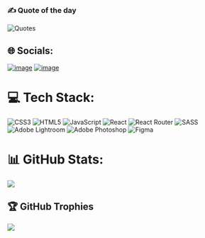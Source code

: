 

### ✍️ Quote of the day
![Quotes](https://quotes-github-readme.vercel.app/api?type=horizontal&theme=radical)

## 🌐 Socials:
[![image](https://user-images.githubusercontent.com/97396473/234032275-dd07e026-de21-4617-bf42-2b97fd9074e5.png)](https://instagram.com/giwon_ee) 
[![image](https://user-images.githubusercontent.com/97396473/234030807-3b1b99f9-ab4d-4e0f-8b43-e09652502b3d.png)](https://velog.io/@qazx960) 


# 💻 Tech Stack:
![CSS3](https://img.shields.io/badge/css3-%231572B6.svg?style=for-the-badge&logo=css3&logoColor=white) ![HTML5](https://img.shields.io/badge/html5-%23E34F26.svg?style=for-the-badge&logo=html5&logoColor=white) ![JavaScript](https://img.shields.io/badge/javascript-%23323330.svg?style=for-the-badge&logo=javascript&logoColor=%23F7DF1E) ![React](https://img.shields.io/badge/react-%2320232a.svg?style=for-the-badge&logo=react&logoColor=%2361DAFB) ![React Router](https://img.shields.io/badge/React_Router-CA4245?style=for-the-badge&logo=react-router&logoColor=white) ![SASS](https://img.shields.io/badge/SASS-hotpink.svg?style=for-the-badge&logo=SASS&logoColor=white) ![Adobe Lightroom](https://img.shields.io/badge/Adobe%20Lightroom-31A8FF.svg?style=for-the-badge&logo=Adobe%20Lightroom&logoColor=white) ![Adobe Photoshop](https://img.shields.io/badge/adobephotoshop-%2331A8FF.svg?style=for-the-badge&logo=adobephotoshop&logoColor=white) 	![Figma](https://img.shields.io/badge/figma-%23F24E1E.svg?style=for-the-badge&logo=figma&logoColor=white)
# 📊 GitHub Stats:
![](https://github-readme-stats.vercel.app/api/top-langs/?username=qazx960&theme=radical&hide_border=false&include_all_commits=false&count_private=false&layout=compact)

## 🏆 GitHub Trophies
![](https://github-profile-trophy.vercel.app/?username=qazx960&theme=radical&no-frame=false&no-bg=true&margin-w=4)



<!-- Proudly created with GPRM ( https://gprm.itsvg.in ) -->

